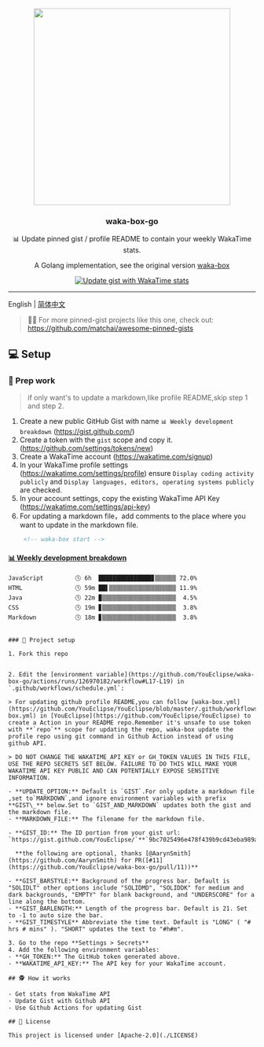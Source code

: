 #

<p align="center">
  <img width="400" src="https://user-images.githubusercontent.com/8252317/83985147-9afb2800-a96a-11ea-9841-eec3a1f61d75.png">
  <h3 align="center">waka-box-go</h3>
  <p align="center">📊 Update  pinned gist / profile README  to contain your weekly WakaTime stats. </p>
  <p align="center">  A Golang implementation, see the original version  <a href="https://github.com/matchai/waka-box">waka-box</a>
   <p align="center">
    <a href="https://github.com/YouEclipse/waka-box-go/workflows/Update%20gist%20with%20WakaTime%20stats/badge.svg?branch=master"><img src="https://github.com/YouEclipse/waka-box-go/workflows/Update%20gist%20with%20WakaTime%20stats/badge.svg?branch=master" alt="Update gist with WakaTime stats"></a>
  </p>
</p>

---

English | [简体中文](./README_zh.md)

> 📌✨ For more pinned-gist projects like this one, check out: https://github.com/matchai/awesome-pinned-gists

## 💻 Setup

### 🎒 Prep work

> if only want's to update a markdown,like profile README,skip step 1 and step 2.

1. Create a new public GitHub Gist with name `📊 Weekly development breakdown` (https://gist.github.com/)
1. Create a token with the `gist` scope and copy it. (https://github.com/settings/tokens/new)
1. Create a WakaTime account (https://wakatime.com/signup)
1. In your WakaTime profile settings (https://wakatime.com/settings/profile) ensure `Display coding activity publicly` and `Display languages, editors, operating systems publicly` are checked.
1. In your account settings, copy the existing WakaTime API Key (https://wakatime.com/settings/api-key)
1. For updating a markdown file，add comments to the place where you want to update in the markdown file.
   ```markdown
    <!-- waka-box start -->
#### <a href="https://gist.github.com/b054e7c4c7b10b2b5e6480a50cfc86ea" target="_blank">📊 Weekly development breakdown</a>
```text
JavaScript         🕓 6h  ███████████████▊▒▒▒▒▒▒ 72.0%
HTML               🕓 59m ██▌▒▒▒▒▒▒▒▒▒▒▒▒▒▒▒▒▒▒▒ 11.9%
Java               🕓 22m ▉▒▒▒▒▒▒▒▒▒▒▒▒▒▒▒▒▒▒▒▒▒  4.5%
CSS                🕓 19m ▊▒▒▒▒▒▒▒▒▒▒▒▒▒▒▒▒▒▒▒▒▒  3.8%
Markdown           🕓 18m ▊▒▒▒▒▒▒▒▒▒▒▒▒▒▒▒▒▒▒▒▒▒  3.8%
```
<!-- Powered by https://github.com/YouEclipse/waka-box-go . -->
<!-- waka-box end -->
   ```

### 🚀 Project setup

1. Fork this repo
   

2. Edit the [environment variable](https://github.com/YouEclipse/waka-box-go/actions/runs/126970182/workflow#L17-L19) in `.github/workflows/schedule.yml`:

   > For updating github profile README,you can follow [waka-box.yml](https://github.com/YouEclipse/YouEclipse/blob/master/.github/workflows/waka-box.yml) in [YouEclipse](https://github.com/YouEclipse/YouEclipse) to create a Action in your README repo.Remember it's unsafe to use token with **`repo`** scope for updating the repo, waka-box update the profile repo using git command in Github Action instead of using github API.
   
   > DO NOT CHANGE THE WAKATIME_API_KEY or GH_TOKEN VALUES IN THIS FILE, USE THE REPO SECRETS SET BELOW. FAILURE TO DO THIS WILL MAKE YOUR WAKATIME API KEY PUBLIC AND CAN POTENTIALLY EXPOSE SENSITIVE INFORMATION.

   - **UPDATE_OPTION:** Default is `GIST`.For only update a markdown file ,set to`MARKDOWN`,and ignore environment variables with prefix **GIST\_** below.Set to `GIST_AND_MARKDOWN` updates both the gist and the markdown file.
   - **MARKDOWN_FILE:** The filename for the markdown file.

   - **GIST_ID:** The ID portion from your gist url: `https://gist.github.com/YouEclipse/`**`9bc7025496e478f439b9cd43eba989a4`**.

     **the following are optional, thanks [@AarynSmith](https://github.com/AarynSmith) for PR([#11](https://github.com/YouEclipse/waka-box-go/pull/11))**

   - **GIST_BARSTYLE:** Background of the progress bar. Default is "SOLIDLT" other options include "SOLIDMD", "SOLIDDK" for medium and dark backgrounds, "EMPTY" for blank background, and "UNDERSCORE" for a line along the bottom.
   - **GIST_BARLENGTH:** Length of the progress bar. Default is 21. Set to -1 to auto size the bar.
   - **GIST_TIMESTYLE** Abbreviate the time text. Default is "LONG" ( "# hrs # mins" ). "SHORT" updates the text to "#h#m".

3. Go to the repo **Settings > Secrets**
4. Add the following environment variables:
   - **GH_TOKEN:** The GitHub token generated above.
   - **WAKATIME_API_KEY:** The API key for your WakaTime account.

## 🕵️ How it works

- Get stats from WakaTime API
- Update Gist with Github API
- Use Github Actions for updating Gist

## 📄 License

This project is licensed under [Apache-2.0](./LICENSE)
